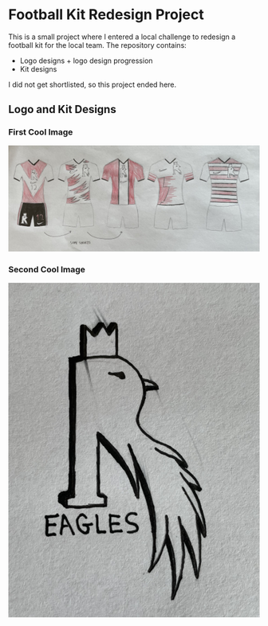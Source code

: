 # Football Kit Redesign Project

This is a small project where I entered a local challenge to redesign a football kit for the local team. The repository contains:

- Logo designs + logo design progression
- Kit designs

I did not get shortlisted, so this project ended here.

## Logo and Kit Designs

### First Cool Image
![IMG_0877](IMG_0877.jpeg)

### Second Cool Image
![IMG_0881](IMG_0881.jpeg)
